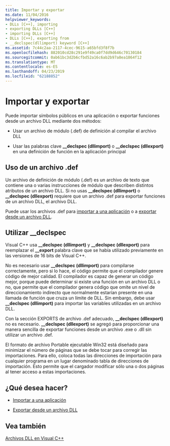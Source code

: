 ```yaml
---
title: Importar y exportar
ms.date: 11/04/2016
helpviewer_keywords:
- DLLs [C++], importing
- exporting DLLs [C++]
- importing DLLs [C++]
- DLLs [C++], exporting from
- __declspec(dllimport) keyword [C++]
ms.assetid: 7c44c2aa-2117-4cec-9615-a65bfd3f8f7b
ms.openlocfilehash: 882010cd28c291e9f49ca0f7dd9d646c70130184
ms.sourcegitcommit: 0ab61bc3d2b6cfbd52a16c6ab2b97a8ea1864f12
ms.translationtype: MT
ms.contentlocale: es-ES
ms.lasthandoff: 04/23/2019
ms.locfileid: "62188852"
---
```

# <a name="importing-and-exporting"></a>Importar y exportar

Puede importar símbolos públicos en una aplicación o exportar funciones desde un archivo DLL mediante dos métodos:

- Usar un archivo de módulo (.def) de definición al compilar el archivo DLL

- Usar las palabras clave **__declspec (dllimport)** o **__declspec (dllexport)** en una definición de función en la aplicación principal

## <a name="using-a-def-file"></a>Uso de un archivo .def

Un archivo de definición de módulo (.def) es un archivo de texto que contiene una o varias instrucciones de módulo que describen distintos atributos de un archivo DLL. Si no usas **__declspec (dllimport)** o **__declspec (dllexport)** requiere que un archivo .def para exportar funciones de un archivo DLL, el archivo DLL.

Puede usar los archivos .def para [importar a una aplicación](importing-using-def-files.md) o a [exportar desde un archivo DLL](exporting-from-a-dll-using-def-files.md).

## <a name="using-declspec"></a>Utilizar __declspec

Visual C++ usa **__declspec (dllimport)** y **__declspec (dllexport)** para reemplazar el **__export** palabra clave que se había utilizado previamente en las versiones de 16 bits de Visual C++.

No es necesario usar **__declspec (dllimport)** para compilarse correctamente, pero si lo hace, el código permite que el compilador genere código de mejor calidad. El compilador es capaz de generar un código mejor, porque puede determinar si existe una función en un archivo DLL o no, que permite que el compilador genera código que omite un nivel de direccionamiento indirecto que normalmente estarían presente en una llamada de función que cruza un límite de DLL. Sin embargo, debe usar **__declspec (dllimport)** para importar las variables utilizadas en un archivo DLL.

Con la sección EXPORTS de archivo .def adecuado, **__declspec (dllexport)** no es necesario. **__declspec (dllexport)** se agregó para proporcionar una manera sencilla de exportar funciones desde un archivo .exe o .dll sin utilizar un archivo .def.

El formato de archivo Portable ejecutable Win32 está diseñado para minimizar el número de páginas que se debe tocar para corregir las importaciones. Para ello, coloca todas las direcciones de importación para cualquier programa en un lugar denominado tabla de direcciones de importación. Esto permite que el cargador modificar sólo una o dos páginas al tener acceso a estas importaciones.

## <a name="what-do-you-want-to-do"></a>¿Qué desea hacer?

- [Importar a una aplicación](importing-into-an-application-using-declspec-dllimport.md)

- [Exportar desde un archivo DLL](exporting-from-a-dll.md)

## <a name="see-also"></a>Vea también

[Archivos DLL en Visual C++](dlls-in-visual-cpp.md)
